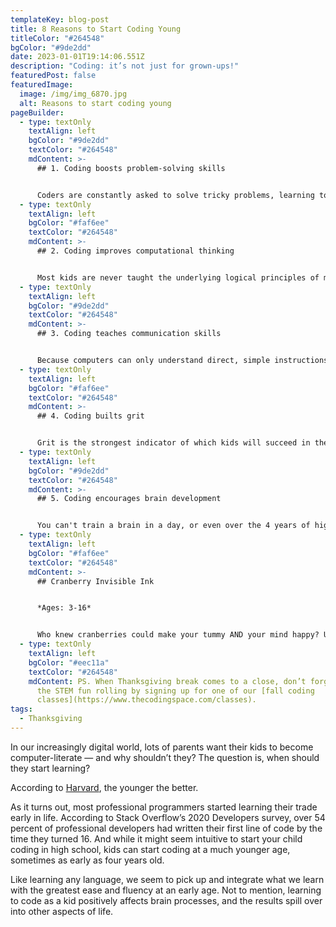 ```yaml
---
templateKey: blog-post
title: 8 Reasons to Start Coding Young
titleColor: "#264548"
bgColor: "#9de2dd"
date: 2023-01-01T19:14:06.551Z
description: "Coding: it’s not just for grown-ups!"
featuredPost: false
featuredImage:
  image: /img/img_6870.jpg
  alt: Reasons to start coding young
pageBuilder:
  - type: textOnly
    textAlign: left
    bgColor: "#9de2dd"
    textColor: "#264548"
    mdContent: >-
      ## 1. Coding boosts problem-solving skills


      Coders are constantly asked to solve tricky problems, learning to tackle complex or novel challenges in creative, efficient ways. The process of coding requires young STEM-heads to break issues down into more manageable sub-problems, then progress through an iterative process of identifying, prioritizing, and implementing solutions. Because of all this, kids start honing their problem-solving skills as soon as they take on their first coding challenge.
  - type: textOnly
    textAlign: left
    bgColor: "#faf6ee"
    textColor: "#264548"
    mdContent: >-
      ## 2. Coding improves computational thinking


      Most kids are never taught the underlying logical principles of math, or shown math’s broader applicability in the wide, wonderful world. So, to them, math can seem boring, overly abstract, and unrelatable. One of the great things about coding is that, while kids don’t need to be math experts to get started, they will naturally learn mathematical principles as they code — a mindset we like to call “computational thinking.” Coding allows kids to interact with and visualize the abstract principles of math, instead of just engaging with dry, intimidating digits on paper.
  - type: textOnly
    textAlign: left
    bgColor: "#9de2dd"
    textColor: "#264548"
    mdContent: >-
      ## 3. Coding teaches communication skills


      Because computers can only understand direct, simple instructions, tinkering with code naturally develops your ability to express yourself clearly & concisely. In fact, learning to code has many of the cognitive benefits of learning a new language!
  - type: textOnly
    textAlign: left
    bgColor: "#faf6ee"
    textColor: "#264548"
    mdContent: >-
      ## 4. Coding builts grit


      Grit is the strongest indicator of which kids will succeed in their education and professional careers, and coding is an excellent way to help your child develop grit. When kids start tackling coding tasks, they will inevitably fail — over and over again. But our coding teachers help young coders stick to it, developing resilience of spirit and mind in the face of hardship. After all, you can’t complain, whine, or negotiate your way out of a problem with a computer: instead, you have to use logic, creativity, and deductive reasoning. Coding builds grit and confidence, because it teaches kids that most problems can be solved if they just keep trying!
  - type: textOnly
    textAlign: left
    bgColor: "#9de2dd"
    textColor: "#264548"
    mdContent: >-
      ## 5. Coding encourages brain development


      You can't train a brain in a day, or even over the 4 years of high school. The ideas a child most successfully integrates are those from their early, and ongoing, encounters, when their brain is most “plastic”. Put simply, our brains build increasingly complex structures on top of existing, simpler structures. Exposure to programming at an early age builds these first structures, improving the brain's natural tendency for language and logic and providing a higher platform for future knowledge.
  - type: textOnly
    textAlign: left
    bgColor: "#faf6ee"
    textColor: "#264548"
    mdContent: >-
      ## Cranberry Invisible Ink


      *Ages: 3-16*


      Who knew cranberries could make your tummy AND your mind happy? Use extra cranberry sauce to craft invisible ink. Is it magic? Nope! It’s just [science](https://www.kiwico.com/diy/stem/crazy-chemistry/cranberry-invisible-messages).
  - type: textOnly
    textAlign: left
    bgColor: "#eec11a"
    textColor: "#264548"
    mdContent: PS. When Thanksgiving break comes to a close, don’t forget to keep
      the STEM fun rolling by signing up for one of our [fall coding
      classes](https://www.thecodingspace.com/classes).
tags:
  - Thanksgiving
---
```

In our increasingly digital world, lots of parents want their kids to become computer-literate — and why shouldn’t they? The question is, when should they start learning?

According to [Harvard](https://developingchild.harvard.edu/resources/inbrief-science-of-ecd/), the younger the better.

As it turns out, most professional programmers started learning their trade early in life. According to Stack Overflow’s 2020 Developers survey, over 54 percent of professional developers had written their first line of code by the time they turned 16. And while it might seem intuitive to start your child coding in high school, kids can start coding at a much younger age, sometimes as early as four years old.

Like learning any language, we seem to pick up and integrate what we learn with the greatest ease and fluency at an early age. Not to mention, learning to code as a kid positively affects brain processes, and the results spill over into other aspects of life.